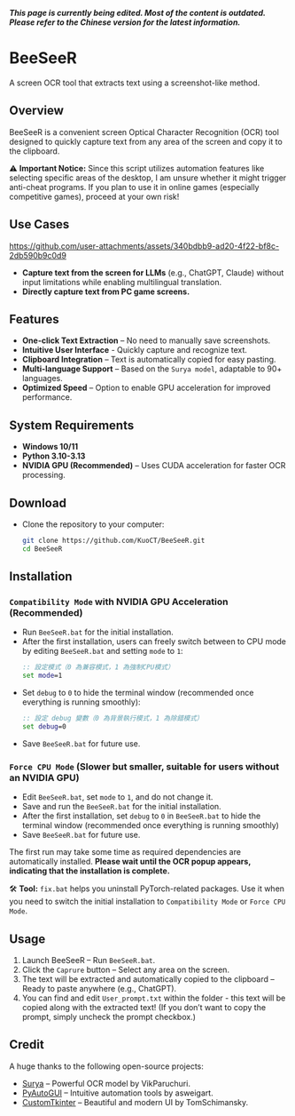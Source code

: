 **_This page is currently being edited. Most of the content is outdated. Please refer to the Chinese version for the latest information._**

# BeeSeeR
A screen OCR tool that extracts text using a screenshot-like method.

## Overview
BeeSeeR is a convenient screen Optical Character Recognition (OCR) tool designed to quickly capture text from any area of the screen and copy it to the clipboard.

⚠ **Important Notice:** Since this script utilizes automation features like selecting specific areas of the desktop, I am unsure whether it might trigger anti-cheat programs. If you plan to use it in online games (especially competitive games), proceed at your own risk!

## Use Cases
https://github.com/user-attachments/assets/340bdbb9-ad20-4f22-bf8c-2db590b9c0d9

- **Capture text from the screen for LLMs** (e.g., ChatGPT, Claude) without input limitations while enabling multilingual translation.
- **Directly capture text from PC game screens.**

## Features
- **One-click Text Extraction** – No need to manually save screenshots. 
- **Intuitive User Interface** - Quickly capture and recognize text.
- **Clipboard Integration** – Text is automatically copied for easy pasting.
- **Multi-language Support** – Based on the `Surya model`, adaptable to 90+ languages.  
- **Optimized Speed** – Option to enable GPU acceleration for improved performance.

## System Requirements
- **Windows 10/11** 
- **Python 3.10-3.13**
- **NVIDIA GPU (Recommended)** – Uses CUDA acceleration for faster OCR processing.

## Download
- Clone the repository to your computer:
   ```bash
   git clone https://github.com/KuoCT/BeeSeeR.git
   cd BeeSeeR
   ```

## Installation
### `Compatibility Mode` with NVIDIA GPU Acceleration (Recommended)
- Run `BeeSeeR.bat` for the initial installation.
- After the first installation, users can freely switch between to CPU mode by editing `BeeSeeR.bat` and setting `mode` to `1`:
   ```bat
   :: 設定模式（0 為兼容模式，1 為強制CPU模式）
   set mode=1
   ```
- Set `debug` to `0` to hide the terminal window (recommended once everything is running smoothly):
   ```bat
   :: 設定 debug 變數（0 為背景執行模式，1 為除錯模式）
   set debug=0
   ```
- Save `BeeSeeR.bat` for future use.

### `Force CPU Mode` (Slower but smaller, suitable for users without an NVIDIA GPU)
- Edit `BeeSeeR.bat`, set `mode` to `1`, and do not change it.
- Save and run the `BeeSeeR.bat` for the initial installation.
- After the first installation, set `debug` to `0` in `BeeSeeR.bat` to hide the terminal window (recommended once everything is running smoothly)
- Save `BeeSeeR.bat` for future use.

The first run may take some time as required dependencies are automatically installed. **Please wait until the OCR popup appears, indicating that the installation is complete.**

🛠 **Tool:** `fix.bat` helps you uninstall PyTorch-related packages. Use it when you need to switch the initial installation to `Compatibility Mode` or `Force CPU Mode`.

## Usage
1. Launch BeeSeeR – Run `BeeSeeR.bat`.
2. Click the `Caprure` button – Select any area on the screen.
3. The text will be extracted and automatically copied to the clipboard – Ready to paste anywhere (e.g., ChatGPT).
4. You can find and edit `User_prompt.txt` within the folder - this text will be copied along with the extracted text! (If you don’t want to copy the prompt, simply uncheck the prompt checkbox.)

## Credit
A huge thanks to the following open-source projects:
- [Surya](https://github.com/VikParuchuri/surya) – Powerful OCR model by VikParuchuri.
- [PyAutoGUI](https://github.com/asweigart/pyautogui) – Intuitive automation tools by asweigart.
- [CustomTkinter](https://github.com/TomSchimansky/CustomTkinter) – Beautiful and modern UI by TomSchimansky.
